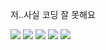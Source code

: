 저..사실 코딩 잘 못해요
<div align=left> 
  <img src="https://img.shields.io/badge/Python-white?style=flat&logo=Python&logoColor=3776AB"/>
  <img src="https://img.shields.io/badge/C-white?style=flat&logo=C&logoColor=A8B9CC"/>
  <img src="https://img.shields.io/badge/TensorFlow-white?style=flat&logo=TensorFlow&logoColor=FF6F00"/>
  <img src="https://img.shields.io/badge/CentOS-white?style=flat&logo=CentOS&logoColor=262577"/>
  <img src="https://img.shields.io/badge/Arduino-white?style=flat&logo=arduino&logoColor=00878F"/>

  
